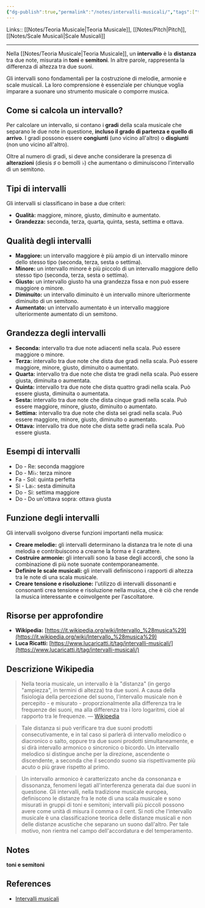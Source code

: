 ```yaml
---
{"dg-publish":true,"permalink":"/notes/intervalli-musicali/","tags":["type/note"]}
---
```


Links:: [[Notes/Teoria Musicale\|Teoria Musicale]], [[Notes/Pitch\|Pitch]], [[Notes/Scale Musicali\|Scale Musicali]]

---
Nella [[Notes/Teoria Musicale\|Teoria Musicale]], un **intervallo** è la **distanza** tra due note, misurata in **toni** e **semitoni**. In altre parole, rappresenta la differenza di altezza tra due suoni.

Gli intervalli sono fondamentali per la costruzione di melodie, armonie e scale musicali. La loro comprensione è essenziale per chiunque voglia imparare a suonare uno strumento musicale o comporre musica.

## Come si calcola un intervallo?

Per calcolare un intervallo, si contano i **gradi** della scala musicale che separano le due note in questione, **incluso il grado di partenza e quello di arrivo**. I gradi possono essere **congiunti** (uno vicino all'altro) o **disgiunti** (non uno vicino all'altro).

Oltre al numero di gradi, si deve anche considerare la presenza di **alterazioni** (diesis ♯ o bemolli ♭) che aumentano o diminuiscono l'intervallo di un semitono.

## Tipi di intervalli

Gli intervalli si classificano in base a due criteri:

- **Qualità:** maggiore, minore, giusto, diminuito e aumentato.
- **Grandezza:** seconda, terza, quarta, quinta, sesta, settima e ottava.

## Qualità degli intervalli

- **Maggiore:** un intervallo maggiore è più ampio di un intervallo minore dello stesso tipo (seconda, terza, sesta o settima).
- **Minore:** un intervallo minore è più piccolo di un intervallo maggiore dello stesso tipo (seconda, terza, sesta o settima).
- **Giusto:** un intervallo giusto ha una grandezza fissa e non può essere maggiore o minore.
- **Diminuito:** un intervallo diminuito è un intervallo minore ulteriormente diminuito di un semitono.
- **Aumentato:** un intervallo aumentato è un intervallo maggiore ulteriormente aumentato di un semitono.

## Grandezza degli intervalli

- **Seconda:** intervallo tra due note adiacenti nella scala. Può essere maggiore o minore.
- **Terza:** intervallo tra due note che dista due gradi nella scala. Può essere maggiore, minore, giusto, diminuito o aumentato.
- **Quarta:** intervallo tra due note che dista tre gradi nella scala. Può essere giusta, diminuita o aumentata.
- **Quinta:** intervallo tra due note che dista quattro gradi nella scala. Può essere giusta, diminuita o aumentata.
- **Sesta:** intervallo tra due note che dista cinque gradi nella scala. Può essere maggiore, minore, giusto, diminuito o aumentato.
- **Settima:** intervallo tra due note che dista sei gradi nella scala. Può essere maggiore, minore, giusto, diminuito o aumentato.
- **Ottava:** intervallo tra due note che dista sette gradi nella scala. Può essere giusta.

## Esempi di intervalli

- Do - Re: seconda maggiore
- Do - Mi♭: terza minore
- Fa - Sol: quinta perfetta
- Si - La♭: sesta diminuita
- Do - Si: settima maggiore
- Do - Do un'ottava sopra: ottava giusta

## Funzione degli intervalli

Gli intervalli svolgono diverse funzioni importanti nella musica:

- **Creare melodie:** gli intervalli determinano la distanza tra le note di una melodia e contribuiscono a crearne la forma e il carattere.
- **Costruire armonie:** gli intervalli sono la base degli accordi, che sono la combinazione di più note suonate contemporaneamente.
- **Definire le scale musicali:** gli intervalli definiscono i rapporti di altezza tra le note di una scala musicale.
- **Creare tensione e risoluzione:** l'utilizzo di intervalli dissonanti e consonanti crea tensione e risoluzione nella musica, che è ciò che rende la musica interessante e coinvolgente per l'ascoltatore.

## Risorse per approfondire

- **Wikipedia:** [https://it.wikipedia.org/wiki/Intervallo_%28musica%29](https://it.wikipedia.org/wiki/Intervallo_%28musica%29)
- **Luca Ricatti:** [https://www.lucaricatti.it/tag/intervalli-musicali/](https://www.lucaricatti.it/tag/intervalli-musicali/)


## Descrizione Wikipedia

> Nella teoria musicale, un intervallo è la "distanza" (in gergo "ampiezza", in termini di altezza) tra due suoni. A causa della fisiologia della percezione del suono, l'intervallo musicale non è percepito - e misurato - proporzionalmente alla differenza tra le frequenze dei suoni, ma alla differenza tra i loro logaritmi, cioè al rapporto tra le frequenze. — [Wikipedia](https://it.wikipedia.org/wiki/Intervallo_(musica))

> Tale distanza si può verificare tra due suoni prodotti consecutivamente, e in tal caso si parlerà di intervallo melodico o diacronico o salto, oppure tra due suoni prodotti simultaneamente, e si dirà intervallo armonico o sincronico o bicordo.
> Un intervallo melodico si distingue anche per la direzione, ascendente o discendente, a seconda che il secondo suono sia rispettivamente più acuto o più grave rispetto al primo.

> Un intervallo armonico è caratterizzato anche da consonanza e dissonanza, fenomeni legati all'interferenza generata dai due suoni in questione.
> Gli intervalli, nella tradizione musicale europea, definiscono le distanze fra le note di una scala musicale e sono misurati in gruppi di toni e semitoni; intervalli più piccoli possono avere come unità di misura il comma o il cent.
> Si noti che l'intervallo musicale è una classificazione teorica delle distanze musicali e non delle distanze acustiche che separano un suono dall'altro. Per tale motivo, non rientra nel campo dell'accordatura e del temperamento.




## Notes

**toni e semitoni**


## References

- [Intervalli musicali](https://it.wikipedia.org/wiki/Categoria:Intervalli_musicali)


